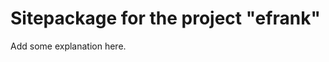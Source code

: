 Sitepackage for the project "efrank"
==============================================================

Add some explanation here.
